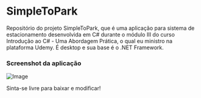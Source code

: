 # SimpleToPark
Repositório do projeto SimpleToPark, que é uma aplicação para sistema de estacionamento desenvolvida em C# durante o módulo III do curso Introdução ao C# - Uma Abordagem Prática, o qual eu ministro na plataforma Udemy. É desktop e sua base é o .NET Framework.

### Screenshot da aplicação
![Image](https://raw.githubusercontent.com/wallacemariadeandrade/SimplePaint/master/simple_to_park.PNG)

Sinta-se livre para baixar e modificar!
